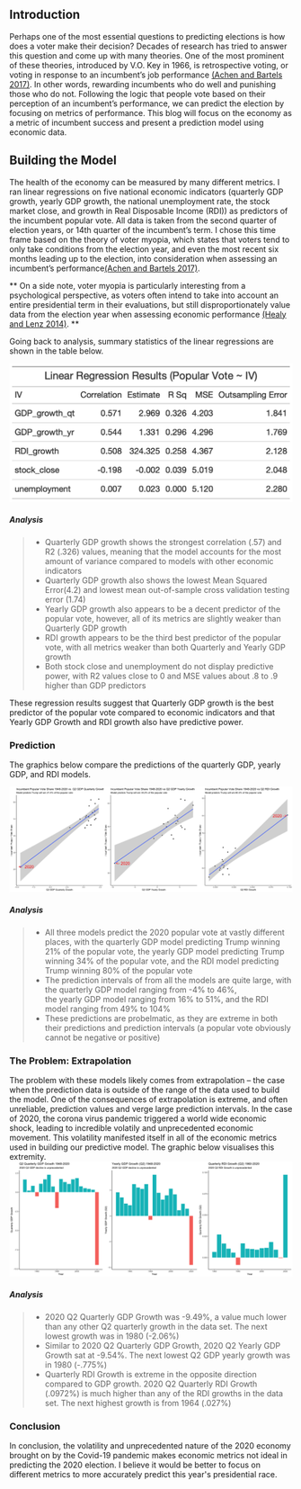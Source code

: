 ## Introduction

  Perhaps one of the most essential questions to predicting elections is how does a voter make their decision? Decades of research has tried to answer this question and come up with many theories. One of the most prominent of these theories, introduced by V.O. Key in 1966, is retrospective voting, or voting in response to an incumbent’s job performance [(Achen and Bartels 2017)](https://press.princeton.edu/books/hardcover/9780691169446/democracy-for-realists). In other words, rewarding incumbents who do well and punishing those who do not. 
	Following the logic that people vote based on their perception of an incumbent’s performance, we can predict the election by focusing on metrics of performance. This blog will focus on the economy as a metric of incumbent success and present a prediction model using economic data.
  
## Building the Model

  The health of the economy can be measured by many different metrics. I ran linear regressions on five national economic indicators (quarterly GDP growth, yearly GDP growth, the national unemployment rate, the stock market close, and growth in Real Disposable Income (RDI)) as predictors of the incumbent popular vote. All data is taken from the second quarter of election years, or 14th quarter of the incumbent’s term. I chose this time frame based on the theory of voter myopia, which states that voters tend to only take conditions from the election year, and even the  most recent six months leading up to the election, into consideration when assessing an incumbent’s performance[(Achen and Bartels 2017)](https://press.princeton.edu/books/hardcover/9780691169446/democracy-for-realists). 
  
  ** On a side note, voter myopia is particularly interesting from a psychological perspective, as voters often intend to take into account an entire presidential term in their evaluations, but still disproportionately value data from the election year when assessing economic performance [(Healy and Lenz 2014)](https://onlinelibrary-wiley-com.ezp-prod1.hul.harvard.edu/doi/pdfdirect/10.1111/ajps.12053). **
  
  Going back to analysis, summary statistics of the linear regressions are shown in the table below.  
  
  ![picture](Gov1347-master/figures/regression_table.png)
  
##### Analysis

> - Quarterly GDP growth shows the strongest correlation (.57) and R2 (.326) values, meaning that the model accounts for the most amount of variance compared to models with other economic indicators 
> - Quarterly GDP growth also shows the lowest Mean Squared Error(4.2) and lowest mean out-of-sample cross validation testing error (1.74)
> - Yearly GDP growth also appears to be a decent predictor of the popular vote, however, all of its metrics are slightly weaker than Quarterly GDP growth
> - RDI growth appears to be the third best predictor of the popular vote, with all metrics weaker than both Quarterly and Yearly GDP growth
> - Both stock close and unemployment do not display predictive power, with R2 values close to 0 and MSE values about .8 to .9 higher than GDP predictors 


These regression results suggest that Quarterly GDP growth is the best predictor of the popular vote compared to economic indicators and that Yearly GDP Growth and RDI growth also have predictive power. 

### Prediction

The graphics below compare the predictions of the quarterly GDP, yearly GDP, and RDI models. 

![picture](Gov1347-master/figures/predictions_plot_3.png)


##### Analysis

> - All three models predict the 2020 popular vote at vastly different places, with the quarterly GDP model predicting Trump winning 21% of the popular vote, the yearly GDP model predicting Trump winning 34% of the popular vote, and the RDI model predicting Trump winning 80% of the popular vote 
> - The prediction intervals of from all the models are quite large, with the quarterly GDP model ranging from -4% to 46%,  
the yearly GDP model ranging from 16% to 51%, and the RDI model ranging from 49% to 104%
> - These predictions are probelmatic, as they are extreme in both their predictions and prediction intervals (a popular vote obviously cannot be negative or positive) 

### The Problem: Extrapolation
The problem with these models likely comes from extrapolation – the case when the prediction data is outside of the range of the data used to build the model. One of the consequences of extrapolation is extreme, and often unreliable, prediction values and verge large prediction intervals. 
In the case of 2020, the corona virus pandemic triggered a world wide economic shock, leading to incredible volatily and unprecedented economic movement. This volatility manifested itself in all of the economic metrics used in building our predictive model. 
The graphic below visualises this extremity. 
![picture](Gov1347-master/figures/extrapolation_plots.png)

##### Analysis

> - 2020 Q2 Quarterly GDP Growth was -9.49%, a value much lower than any other Q2 quarterly growth in the data set. The next lowest growth was in 1980 (-2.06%)
> - Similar to 2020 Q2 Quarterly GDP Growth, 2020 Q2 Yearly GDP Growth sat at -9.54%. The next lowest Q2 GDP yearly growth was in 1980 (-.775%)
> - Quarterly RDI Growth is extreme in the opposite direction compared to GDP growth. 2020 Q2 Quarterly RDI Growth (.0972%) is much higher than any of the RDI growths in the data set. The next highest growth is from 1964 (.027%)


### Conclusion
In conclusion, the volatility and unprecedented nature of the 2020 economy brought on by the Covid-19 pandemic makes economic metrics not ideal in predicting the 2020 election. I believe it would be better to focus on different metrics to more accurately predict this year's presidential race. 


